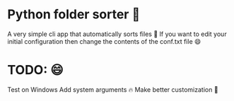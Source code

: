 # Python folder sorter :snake:
A very simple cli app that automatically sorts files :rocket:
If you want to edit your initial configuration then change the contents of the conf.txt file :smile:

# TODO: :smile:
  Test on Windows 
  Add system arguments :fire:
  Make better customization :rainbow:
